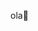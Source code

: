 ola👋

<!--
**gikasrm/gikasrm** is a ✨ _special_ ✨ repository because its `README.md` (this file) appears on your GitHub  profil


Boas vindas ao meu perfil 💙💙
Meu nome é Giovanna Machado

Estou estudando na Alura
Estou me desenvolvendo na linguagem JavaScript
Utilizo esse espaço para minha organização e compartilhamento dos meu projetos desenvolvidos
Você pode entrar em contato comigo 📫
gimachado2008@gmail.com

@gikak_m
